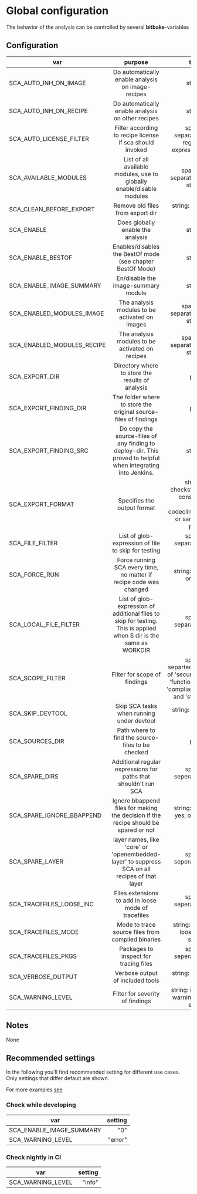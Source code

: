 # Global configuration

The behavior of the analysis can be controlled by several __bitbake__-variables

## Configuration

| var | purpose | type | default |
| ------------- |:-------------:| -----:| -----:|
| SCA_AUTO_INH_ON_IMAGE | Do automatically enable analysis on image-recipes | string | "1"
| SCA_AUTO_INH_ON_RECIPE | Do automatically enable analysis on other recipes | string | "1"
| SCA_AUTO_LICENSE_FILTER | Filter according to recipe license if sca should invoked | space separated regular expression | ".*"
| SCA_AVAILABLE_MODULES | List of all available modules, use to globally enable/disable modules | space-separated-string | all available modules
| SCA_CLEAN_BEFORE_EXPORT | Remove old files from export dir | string: 0 or 1 | "1"
| SCA_ENABLE | Does globally enable the analysis | string | "1"
| SCA_ENABLE_BESTOF | Enables/disables the BestOf mode (see chapter BestOf Mode) | string | "0"
| SCA_ENABLE_IMAGE_SUMMARY | En/disable the image-summary module | string | "1"
| SCA_ENABLED_MODULES_IMAGE | The analysis modules to be activated on images | space-separated-string | see sca-on-image.bbclass
| SCA_ENABLED_MODULES_RECIPE | The analysis modules to be activated on recipes | space-separated-string | see sca-on-recipe.bbclass
| SCA_EXPORT_DIR | Directory where to store the results of analysis | path | \${DEPLOY_DIR_IMAGE}/sca
| SCA_EXPORT_FINDING_DIR | The folder where to store the original source-files of findings | path | \${DEPLOY_DIR_IMAGE}/sca/sources/\${PN}/
| SCA_EXPORT_FINDING_SRC | Do copy the source-files of any finding to deploy-dir. This proved to helpful when integrating into Jenkins. | string | "1"
| SCA_EXPORT_FORMAT | Specifies the output format | string: checkstyle, console, diff, codeclimate or sarif or plain| "checkstyle"
| SCA_FILE_FILTER | List of glob-expression of file to skip for testing | space separated list | "tests/* test/* doc/* testsuite/* \*\*/tests/* \*\*/test/* \*\*/doc/* \*\*/testsuite/*"
| SCA_FORCE_RUN | Force running SCA every time, no matter if recipe code was changed  | string: "0" or "1" | "0"
| SCA_LOCAL_FILE_FILTER | List of glob-expression of additional files to skip for testing. This is applied when S dir is the same as WORKDIR | space separated list | "$RECIPE_SYSROOT $RECIPE_SYSROOT_NATIVE $T"
| SCA_SCOPE_FILTER | Filter for scope of findings | space separted list of 'security', 'functional', 'compliance' and 'style' | "security functional compliance style"
| SCA_SKIP_DEVTOOL | Skip SCA tasks when running under devtool | string: 0 or 1 | autodetect
| SCA_SOURCES_DIR | Path where to find the source-files to be checked | path | "\${B}" for recipes, "\${IMAGE_ROOTFS}" for images
| SCA_SPARE_DIRS | Additional regular expressions for paths that shouldn't run SCA | space seperated list | ""
| SCA_SPARE_IGNORE_BBAPPEND | Ignore bbappend files for making the decision if the recipe should be spared or not | string: 1 = yes, other no | "0"
| SCA_SPARE_LAYER | layer names, like 'core' or 'openembedded-layer' to suppress SCA on all recipes of that layer | space seperated list | ""
| SCA_TRACEFILES_LOOSE_INC | Files extensions to add in loose mode of tracefiles | space seperated list | .h .hpp
| SCA_TRACEFILES_MODE | Mode to trace source files from compiled binaries | string: full, loose or strict | "full"
| SCA_TRACEFILES_PKGS | Packages to inspect for tracing files | space seperated list | "\${PN}-lib \${PN}-bin \${PN}"
| SCA_VERBOSE_OUTPUT | Verbose output of included tools | string: 0 or 1 | "1"
| SCA_WARNING_LEVEL | Filter for severity of findings | string: info, warning or error | "warning"

## Notes

None

## Recommended settings

In the following you'll find recommended setting for different use cases.
Only settings that differ default are shown.

For more examples [see](examples)

### Check while developing

| var | setting |
| ------------- | -----:|
| SCA_ENABLE_IMAGE_SUMMARY | "0"
| SCA_WARNING_LEVEL | "error"

### Check nightly in CI

| var | setting |
| ------------- | -----:|
| SCA_WARNING_LEVEL | "info"
